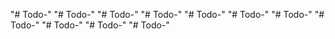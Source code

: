 "# Todo-" 
"# Todo-" 
"# Todo-" 
"# Todo-" 
"# Todo-" 
"# Todo-" 
"# Todo-" 
"# Todo-" 
"# Todo-" 
"# Todo-" 
"# Todo-" 
